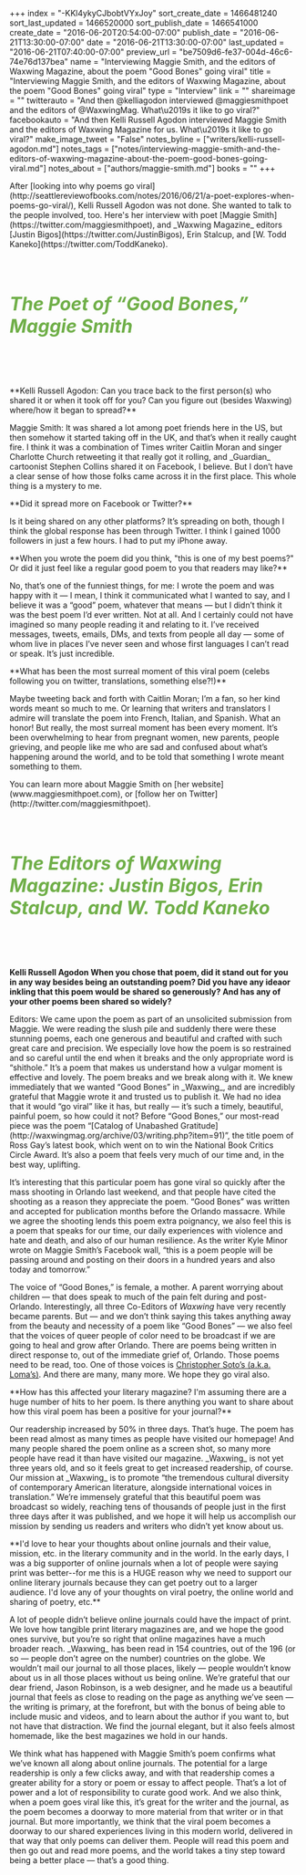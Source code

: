 +++
index = "-KKl4ykyCJbobtVYxJoy"
sort_create_date = 1466481240
sort_last_updated = 1466520000
sort_publish_date = 1466541000
create_date = "2016-06-20T20:54:00-07:00"
publish_date = "2016-06-21T13:30:00-07:00"
date = "2016-06-21T13:30:00-07:00"
last_updated = "2016-06-21T07:40:00-07:00"
preview_url = "be7509d6-fe37-004d-46c6-74e76d137bea"
name = "Interviewing Maggie Smith, and the editors of Waxwing Magazine, about the poem \"Good Bones\" going viral"
title = "Interviewing Maggie Smith, and the editors of Waxwing Magazine, about the poem \"Good Bones\" going viral"
type = "Interview"
link = ""
shareimage = ""
twitterauto = "And then @kelliagodon interviewed @maggiesmithpoet and the editors of @WaxwingMag. What\u2019s it like to go viral?"
facebookauto = "And then Kelli Russell Agodon interviewed Maggie Smith and the editors of Waxwing Magazine for us. What\u2019s it like to go viral?"
make_image_tweet = "False"
notes_byline = ["writers/kelli-russell-agodon.md"]
notes_tags = ["notes/interviewing-maggie-smith-and-the-editors-of-waxwing-magazine-about-the-poem-good-bones-going-viral.md"]
notes_about = ["authors/maggie-smith.md"]
books = ""
+++
<p class="intro">After [looking into why poems go viral](http://seattlereviewofbooks.com/notes/2016/06/21/a-poet-explores-when-poems-go-viral/), Kelli Russell Agodon was not done. She wanted to talk to the people involved, too. Here's her interview with poet [Maggie Smith](https://twitter.com/maggiesmithpoet), and _Waxwing Magazine_ editors [Justin Bigos](https://twitter.com/JustinBigos), Erin Stalcup, and [W. Todd Kaneko](https://twitter.com/ToddKaneko).</p>

<h5 style="color:#70AF49; font-size:32px; padding:1em 0;">The Poet of “Good Bones,” Maggie Smith</h5>

<p class="noindent">**Kelli Russell Agodon: Can you trace back to the first person(s) who shared it or when it took off for you? Can you figure out (besides Waxwing) where/how it began to spread?**</p> 

<p class="noindent">Maggie Smith: It was shared a lot among poet friends here in the US, but then somehow it started taking off in the UK, and that’s when it really caught fire. I think it was a combination of Times writer Caitlin Moran and singer Charlotte Church retweeting it that really got it rolling, and _Guardian_ cartoonist Stephen Collins shared it on Facebook, I believe. But I don’t have a clear sense of how those folks came across it in the first place. This whole thing is a mystery to me.</p> 

<p class="noindent">**Did it spread more on Facebook or Twitter?**</p> 

<p class="noindent">Is it being shared on any other platforms? It’s spreading on both, though I think the global response has been through Twitter. I think I gained 1000 followers in just a few hours. I had to put my iPhone away.</p> 

<p class="noindent">**When you wrote the poem did you think, "this is one of my best poems?" Or did it just feel like a regular good poem to you that readers may like?** </p>

<p class="noindent">No, that’s one of the funniest things, for me: I wrote the poem and was happy with it &mdash; I mean, I think it communicated what I wanted to say, and I believe it was a “good” poem, whatever that means &mdash; but I didn’t think it was the best poem I’d ever written. Not at all. And I certainly could not have imagined so many people reading it and relating to it. I’ve received messages, tweets, emails, DMs, and texts from people all day &mdash; some of whom live in places I’ve never seen and whose first languages I can’t read or speak. It’s just incredible.</p> 

<p class="noindent">**What has been the most surreal moment of this viral poem (celebs following you on twitter, translations, something else?!)**</p> 

<p class="noindent">Maybe tweeting back and forth with Caitlin Moran; I’m a fan, so her kind words meant so much to me. Or learning that writers and translators I admire will translate the poem into French, Italian, and Spanish. What an honor! But really, the most surreal moment has been every moment. It’s been overwhelming to hear from pregnant women, new parents, people grieving, and people like me who are sad and confused about what’s happening around the world, and to be told that something I wrote meant something to them.</p>

<p class="footer">You can learn more about Maggie Smith on [her website](www.maggiesmithpoet.com), or [follow her on Twitter](http://twitter.com/maggiesmithpoet).</p>

<div class="break"></div>

<h5 style="color:#70AF49; font-size:32px; padding:1em 0;">The Editors of Waxwing Magazine: Justin Bigos, Erin Stalcup, and W. Todd Kaneko</h5>

**Kelli Russell Agodon When you chose that poem, did it stand out for you in any way besides being an outstanding poem? Did you have any ideaor inkling that this poem would be shared so generously? And has any of your other poems been shared so widely?**</p>

<p class="noindent">Editors: We came upon the poem as part of an unsolicited submission from Maggie. We were reading the slush pile and suddenly there were these stunning poems, each one generous and beautiful and crafted with such great care and precision. We especially love how the poem is so restrained and so careful until the end when it breaks and the only appropriate word is “shithole.” It’s a poem that makes us understand how a vulgar moment is effective and lovely. The poem breaks and we break along with it. We knew immediately that we wanted “Good Bones” in _Waxwing_, and are incredibly grateful that Maggie wrote it and trusted us to publish it. We had no idea that it would “go viral” like it has, but really &mdash; it’s such a timely, beautiful, painful poem, so how could it not? Before “Good Bones,” our most-read piece was the poem “[Catalog of Unabashed Gratitude](http://waxwingmag.org/archive/03/writing.php?item=91)”, the title poem of Ross Gay’s latest book, which went on to win the National Book Critics Circle Award. It’s also a poem that feels very much of our time and, in the best way, uplifting.</p>

It’s interesting that this particular poem has gone viral so quickly after the mass shooting in Orlando last weekend, and that people have cited the shooting as a reason they appreciate the poem. “Good Bones” was written and accepted for publication months before the Orlando massacre. While we agree the shooting lends this poem extra poignancy, we also feel this is a poem that speaks for our time, our daily experiences with violence and hate and death, and also of our human resilience. As the writer Kyle Minor wrote on Maggie Smith’s Facebook wall, “this is a poem people will be passing around and posting on their doors in a hundred years and also today and tomorrow.”

The voice of “Good Bones,” is female, a mother. A parent worrying about children &mdash; that does speak to much of the pain felt during and post-Orlando. Interestingly, all three Co-Editors of _Waxwing_ have very recently became parents. But &mdash; and we don’t think saying this takes anything away from the beauty and necessity of a poem like “Good Bones” &mdash; we also feel that the voices of queer people of color need to be broadcast if we are going to heal and grow after Orlando. There are poems being written in direct response to, out of the immediate grief of, Orlando. Those poems need to be read, too. One of those voices is [Christopher Soto’s (a.k.a. Loma’s)](http://lithub.com/all-the-dead-boys-look-like-me/). And there are many, many more. We hope they go viral also.

<p class="noindent">**How has this affected your literary magazine? I'm assuming there are a huge number of hits to her poem. Is there anything you want to share about how this viral poem has been a positive for your journal?**</p>

<p class="noindent">Our readership increased by 50% in three days. That’s huge. The poem has been read almost as many times as people have visited our homepage! And many people shared the poem online as a screen shot, so many more people have read it than have visited our magazine. _Waxwing_ is not yet three years old, and so it feels great to get increased readership, of course. Our mission at _Waxwing_ is to promote “the tremendous cultural diversity of contemporary American literature, alongside international voices in translation.” We’re immensely grateful that this beautiful poem was broadcast so widely, reaching tens of thousands of people just in the first three days after it was published, and we hope it will help us accomplish our mission by sending us readers and writers who didn’t yet know about us.</p>  

<p class="noindent">**I'd love to hear your thoughts about online journals and their value, mission, etc. in the literary community and in the world. In the early days, I was a big supporter of online journals when a lot of people were saying print was better--for me this is a HUGE reason why we need to support our online literary journals because they can get poetry out to a larger audience. I'd love any of your thoughts on viral poetry, the online world and sharing of poetry, etc.**</p>

<p class="noindent">A lot of people didn’t believe online journals could have the impact of print. We love how tangible print literary magazines are, and we hope the good ones survive, but you’re so right that online magazines have a much broader reach. _Waxwing_ has been read in 154 countries, out of the 196 (or so &mdash; people don’t agree on the number) countries on the globe. We wouldn’t mail our journal to all those places, likely &mdash; people wouldn’t know about us in all those places without us being online. We’re grateful that our dear friend, Jason Robinson, is a web designer, and he made us a beautiful journal that feels as close to reading on the page as anything we’ve seen &mdash; the writing is primary, at the forefront, but with the bonus of being able to include music and videos, and to learn about the author if you want to, but not have that distraction. We find the journal elegant, but it also feels almost homemade, like the best magazines we hold in our hands.</p>  

We think what has happened with Maggie Smith’s poem confirms what we’ve known all along about online journals. The potential for a large readership is only a few clicks away, and with that readership comes a greater ability for a story or poem or essay to affect people. That’s a lot of power and a lot of responsibility to curate good work. And we also think, when a poem goes viral like this, it’s great for the writer and the journal, as the poem becomes a doorway to more material from that writer or in that journal. But more importantly, we think that the viral poem becomes a doorway to our shared experiences living in this modern world, delivered in that way that only poems can deliver them. People will read this poem and then go out and read more poems, and the world takes a tiny step toward being a better place &mdash; that’s a good thing.

